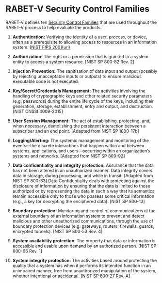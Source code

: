 # RABET-V Security Control Families

RABET-V defines ten [Security Control Families](../Appendices/RABET-V_Glossary.md) that are used throughout the RABET-V process to help evaluate the products.

1.  **Authentication:** Verifying the identity of a user, process, or device, often as a prerequisite to allowing access to resources in an information system. \[[NIST FIPS 200\](url)](https://csrc.nist.gov/publications/detail/fips/200/final)

1.  **Authorization:** The right or a permission that is granted to a system entity to access a system resource. \[NIST SP 800-82 Rev. 2\]

1.  **Injection Prevention:** The sanitization of data input and output (possibly by rejecting unacceptable inputs or outputs) to ensure malicious executable code is not executed.

1.  **Key/Secret/Credentials Management:** The activities involving the handling of cryptographic keys and other related security parameters (e.g. passwords) during the entire life cycle of the keys, including their generation, storage, establishment, entry and output, and destruction. \[NIST CNSSI 4009-2015\]

1.  **User Session Management:** The act of establishing, protecting, and, when necessary, demolishing the persistent interaction between a subscriber and an end point. \[Adapted from NIST SP 1800-17b\]

1.  **Logging/Alerting:** The systemic management and monitoring of the events—the discrete interactions that happen within and between systems, applications, and users—occurring within an organization’s systems and networks. \[Adapted from NIST SP 800-92\]

1.  **Data confidentiality and integrity protection:** Assurance that the data has not been altered in an unauthorized manner. Data integrity covers data in storage, during processing, and while in transit. \[Adapted from NIST SP 800-33\]  Data Confidentiality deals with protecting against the disclosure of information by ensuring that the data is limited to those authorized or by representing the data in such a way that its semantics remain accessible only to those who possess some critical information (e.g., a key for decrypting the enciphered data). \[NIST SP 800-13\]

1.  **Boundary protection:** Monitoring and control of communications at the external boundary of an information system to prevent and detect malicious and other unauthorized communications, through the use of boundary protection devices (e.g. gateways, routers, firewalls, guards, encrypted tunnels). \[NIST SP 800-53 Rev. 4\]

1. **System availability protection**:  The property that data or information is accessible and usable upon demand by an authorized person. \[NIST SP 800-66 Rev. 1\]

1. **System integrity protection:** The activities based around protecting the quality that a system has when it performs its intended function in an unimpaired manner, free from unauthorized manipulation of the system, whether intentional or accidental. \[NIST SP 800-27 Rev. A\]
